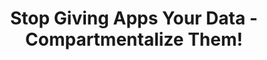 ---
title: "Stop Giving Apps Your Data - Compartmentalize Them!"
description: "Ditched Google but still need that one app? Don't sweat it! This video reveals a clever strategy to use any app on your phone, without sacrificing your privacy."
datePublished: 2024-06-03
dateUpdated: 2024-06-03
linkForum: "https://discuss.techlore.tech/t/stop-giving-apps-your-data-compartmentalize-them/8806"
linkYouTube: "https://www.youtube.com/watch?v=mna5uQ-HEDo"
tags: ["privacy", "cybersecurity"]
---
